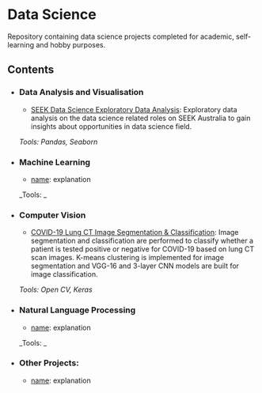 # Data Science 
Repository containing data science projects completed for academic, self-learning and hobby purposes. 

## Contents
- ### Data Analysis and Visualisation
  - [SEEK Data Science Exploratory Data Analysis](https://github.com/TravisH0301/data_science_projects/tree/master/seek_ds_eda): Exploratory data analysis on the data science related roles on SEEK Australia to gain insights about opportunities in data science field. 
  
  _Tools: Pandas, Seaborn_
  
- ### Machine Learning
  - [name](link): explanation

  _Tools: _ 

- ### Computer Vision
  - [COVID-19 Lung CT Image Segmentation & Classification](https://github.com/TravisH0301/data_science_projects/tree/master/covid-19_lung_ct_image_segmentation_%26_classification): Image segmentation and classification are performed to classify whether a patient
  is tested positive or negative for COVID-19 based on lung CT scan images. K-means clustering is implemented for image segmentation and VGG-16 and 3-layer
  CNN models are built for image classification. 
  
  _Tools: Open CV, Keras_


- ### Natural Language Processing
  - [name](link): explanation
  
  _Tools: _
	
- ### Other Projects: 
  - [name](link): explanation

